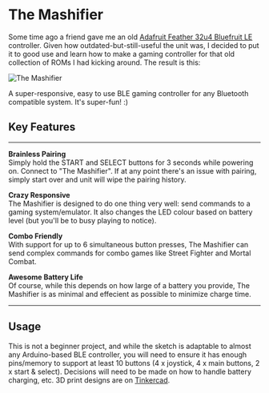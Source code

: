 # The Mashifier

Some time ago a friend gave me an old [Adafruit Feather 32u4 Bluefruit LE](https://www.adafruit.com/product/2829) controller. Given how outdated-but-still-useful the unit was, I decided to put it to good use and learn how to make a gaming controller for that old collection of ROMs I had kicking around. The result is this:

<img alt="The Mashifier" src="/img/the-mashifier.jpg"/><br/>

A super-responsive, easy to use BLE gaming controller for any Bluetooth compatible system. It's super-fun! :)

## Key Features

***
  **Brainless Pairing**  
  Simply hold the START and SELECT buttons for 3 seconds while powering on. Connect to "The Mashifier". If at any point there's an issue with pairing, simply start over and unit will wipe the pairing history.

  **Crazy Responsive**  
  The Mashifier is designed to do one thing very well: send commands to a gaming system/emulator. It also changes the LED colour based on battery level (but you'll be to busy playing to notice).

  **Combo Friendly**  
  With support for up to 6 simultaneous button presses, The Mashifier can send complex commands for combo games like Street Fighter and Mortal Combat.

  **Awesome Battery Life**  
  Of course, while this depends on how large of a battery you provide, The Mashifier is as minimal and effecient as possible to minimize charge time.
***
## Usage

This is not a beginner project, and while the sketch is adaptable to almost any Arduino-based BLE controller, you will need to ensure it has enough pins/memory to support at least 10 buttons (4 x joystick, 4 x main buttons, 2 x start & select). Decisions will need to be made on how to handle battery charging, etc. 3D print designs are on [Tinkercad](https://www.tinkercad.com/things/hxekYVrqBbI).